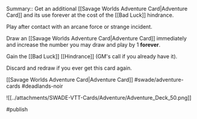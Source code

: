 Summary:: Get an additional [[Savage Worlds Adventure Card|Adventure Card]] and its use forever at the cost of the [[Bad Luck]] hindrance.

Play after contact with an arcane force or strange incident.

Draw an [[Savage Worlds Adventure Card|Adventure Card]] immediately and increase the number you may draw and play by 1 **forever**.

Gain the [[Bad Luck]] [[Hindrance]] (GM's call if you already have it).

Discard and redraw if you ever get this card again.

[[Savage Worlds Adventure Card|Adventure Card]] #swade/adventure-cards #deadlands-noir 

![[../attachments/SWADE-VTT-Cards/Adventure/Adventure_Deck_50.png]]

#publish 
